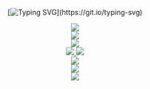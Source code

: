 <div align="center">

[![Typing SVG](https://readme-typing-svg.demolab.com?font=Fira+Code&weight=500&size=22&pause=1000&color=ffffff&width=435&lines=How+are+you%3F;Have+a+good+day!)](https://git.io/typing-svg)

</div>

<div align="center">
    <img src="https://skillicons.dev/icons?i=html,css,js,ts,react,nextjs" />
</div>

<div align="center">
  <img src="https://skillicons.dev/icons?i=tailwindcss,styledcomponents,git,gitlab,bitbucket" />
</div>

<div align="center">
  <a href="mailto:shinhwiiron@gmail.com">
    <img src="https://skillicons.dev/icons?i=ps,ai,figma" />
  </a>
</div>

<div align="center">
  <a href="mailto:shinhwiiron@gmail.com">
    <img src="https://skillicons.dev/icons?i=gmail" />
  </a>
  


  <a href="https://www.discord.com/users/1179586569838022696">
    <img src="https://skillicons.dev/icons?i=discord" />
  </a>
</div>

<div align="center">
  <a href="https://boulder-headstand-90d.notion.site/About-Me-1422bd9cf4b080d69e83cfe9b70cf75d?pvs=4">
    <img src="https://skillicons.dev/icons?i=notion" />
  </a>


</div>

<div align="center">
  <img src="https://skillicons.dev/icons?i=vscode,idea" />
</div>

<div align="center">
  <img src="https://skillicons.dev/icons?i=vercel,netlify,apple" />
</div>

